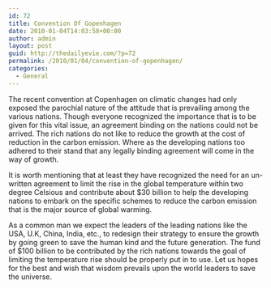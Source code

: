 ```yaml
---
id: 72
title: Convention Of Gopenhagen
date: 2010-01-04T14:03:58+00:00
author: admin
layout: post
guid: http://thedailyevie.com/?p=72
permalink: /2010/01/04/convention-of-gopenhagen/
categories:
  - General
---
```

The recent convention at Copenhagen on climatic changes had only exposed the parochial nature of the attitude that is prevailing among the various nations. Though everyone recognized the importance that is to be given for this vital issue, an agreement binding on the nations could not be arrived. The rich nations do not like to reduce the growth at the cost of reduction in the carbon emission. Where as the developing nations too adhered to their stand that any legally binding agreement will come in the way of growth.

It is worth mentioning that at least they have recognized the need for an un-written agreement to limit the rise in the global temperature within two degree Celsious and contribute about $30 billion to help the developing nations to embark on the specific schemes to reduce the carbon emission that is the major source of global warming.

As a common man we expect the leaders of the leading nations like the USA, U.K, China, India, etc., to redesign their strategy to ensure the growth by going green to save the human kind and the future generation. The fund of $100 billion to be contributed by the rich nations towards the goal of limiting the temperature rise should be properly put in to use. Let us hopes for the best and wish that wisdom prevails upon the world leaders to save the universe.